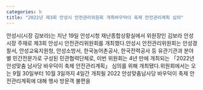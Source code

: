 ```yaml
---
categories: h
title: "2022년 제3회 안성시 안전관리위원회 개최바우덕이 축제 안전관리계획 심의"
---
```

안성시(시장 김보라)는 지난 19일 안성시청 재난종합상황실에서 위원장인 김보라 안성시장 주재로 제3회 안성시 안전관리위원회를 개최했다.안성시 안전관리위원회는 안성경찰서, 안성교육지원청, 안성소방서, 한국농어촌공사, 한국전력공사 등 유관기관과 분야별 민간전문가로 구성된 민관협력단체로, 이번 위원회는 4년 만에 개최되는 「2022년 안성맞춤 남사당 바우덕이 축제 안전관리계획」 심의를 위해 개최됐다.위원회에서는 오는 9월 30일부터 10월 3일까지 4일간 개최될 2022 안성맞춤남사당 바우덕이 축제 안전관리계획에 대해 행사 방문객 불편을